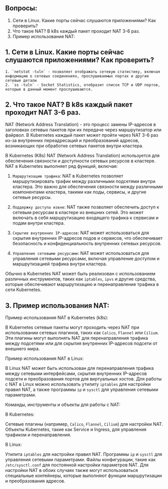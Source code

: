 ## Вопросы:
1. Сети в Linux. Какие порты сейчас слушаются приложениями? Как проверить?
2. Что такое NAT? В k8s каждый пакет проходит NAT 3-6 раз.
3. Пример использования NAT:

## 1. Сети в Linux. Какие порты сейчас слушаются приложениями? Как проверить?
    1. `netstat -tuln` - позволяет отображать сетевую статистику, включая информацию о сетевых соединениях, прослушиваемых портах и другие сетевые детали
    2. `ss -tuln` - Socket Statistics, отобразит список TCP и UDP портов, которые в данный момент прослушиваются.

## 2. Что такое NAT? В k8s каждый пакет проходит NAT 3-6 раз.

NAT (Network Address Translation) - это процесс замены IP-адресов в заголовках сетевых пакетов при их передаче через маршрутизатор или файрвол. В Kubernetes каждый пакет может пройти через NAT 3-6 раз из-за внутренних переадресаций и преобразований адресов, возникающих при обработке сетевых пакетов внутри кластера.

В Kubernetes (K8s) NAT (Network Address Translation) используется для обеспечения связности и доступности сетевых ресурсов в кластере. NAT в Kubernetes выполняет ряд функций, включая:

1. `Маршрутизацию трафика`: NAT в Kubernetes позволяет маршрутизировать трафик между различными подсетями внутри кластера. Это важно для обеспечения связности между различными компонентами кластера, такими как поды, сервисы, и другие сетевые ресурсы.

2. `Поддержку доступа извне`: NAT также позволяет обеспечить доступ к сетевым ресурсам в кластере из внешних сетей. Это может включать в себя маршрутизацию входящего трафика к сервисам и подам внутри кластера.

3. `Скрытие внутренних IP-адресов`: NAT может использоваться для скрытия внутренних IP-адресов подов и сервисов, что обеспечивает безопасность и конфиденциальность внутренних сетевых ресурсов.

4. `Управление сетевыми ресурсами`: NAT может использоваться для управления сетевыми ресурсами, включая управление доступом и маршрутизацией трафика внутри кластера.

Обычно в Kubernetes NAT может быть реализован с использованием различных инструментов, таких как `iptables`, `ipvs` и другие средства, которые обеспечивают маршрутизацию и перенаправление трафика в сети Kubernetes.

## 3. Пример использования NAT:

Пример использования NAT в Kubernetes (k8s):

В Kubernetes сетевые пакеты могут проходить через NAT при использовании сетевых плагинов, таких как `Calico`, `Flannel` или `Cilium`. Эти плагины могут выполнять NAT для перенаправления трафика между подсетями или для скрытия внутренних IP-адресов подсети от внешнего мира.

Пример использования NAT в Linux:

В Linux NAT может быть использован для перенаправления трафика между сетевыми интерфейсами, скрытия внутренних IP-адресов подсети и преобразования портов для виртуальных хостов. Для работы с NAT в Linux можно использовать утилиту `iptables` для настройки правил NAT, а также программы `ip` и `sysctl` для управления сетевыми параметрами.

Команды, инструменты и объекты для работы с NAT:

В Kubernetes:

Сетевые плагины (например, `Calico`, `Flannel`, `Cilium`) для настройки NAT.
Объекты Kubernetes, такие как Service и Ingress, для управления трафиком и перенаправления.

В Linux:

Утилита `iptables` для настройки правил NAT.
Программы `ip` и `sysctl` для управления сетевыми параметрами.
Файлы конфигурации, такие как `/etc/sysctl.conf` для постоянной настройки параметров NAT.
Для настройки NAT в обоих случаях также могут использоваться специальные контейнеры, которые выполняют функции маршрутизации и преобразования адресов.
